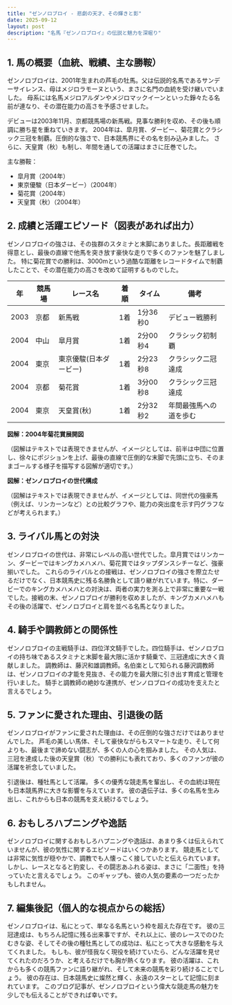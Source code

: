 ```yaml
---
title: "ゼンノロブロイ - 悲劇の天才、その輝きと影"
date: 2025-09-12
layout: post
description: "名馬『ゼンノロブロイ』の伝説と魅力を深堀り"
---
```


## 1. 馬の概要（血統、戦績、主な勝鞍）

ゼンノロブロイは、2001年生まれの芦毛の牡馬。父は伝説的名馬であるサンデーサイレンス、母はメジロラモーヌという、まさに名門の血統を受け継いでいました。  母系には名馬メジロアルダンやメジロマックイーンといった錚々たる名前が連なり、その潜在能力の高さを予感させました。

デビューは2003年11月、京都競馬場の新馬戦。見事な勝利を収め、その後も順調に勝ち星を重ねていきます。  2004年は、皐月賞、ダービー、菊花賞とクラシック三冠を制覇。圧倒的な強さで、日本競馬界にその名を刻み込みました。  さらに、天皇賞（秋）も制し、年間を通しての活躍はまさに圧巻でした。

主な勝鞍：

* 皐月賞（2004年）
* 東京優駿（日本ダービー）（2004年）
* 菊花賞（2004年）
* 天皇賞（秋）（2004年）


## 2. 成績と活躍エピソード（図表があれば出力）

ゼンノロブロイの強さは、その抜群のスタミナと末脚にありました。長距離戦を得意とし、最後の直線で他馬を突き放す豪快な走りで多くのファンを魅了しました。  特に菊花賞での勝利は、3000mという過酷な距離をレコードタイムで制覇したことで、その潜在能力の高さを改めて証明するものでした。


| 年 | 競馬場 | レース名 | 着順 | タイム | 備考 |
|---|---|---|---|---|---|
| 2003 | 京都 | 新馬戦 | 1着 | 1分36秒0 | デビュー戦勝利 |
| 2004 | 中山 | 皐月賞 | 1着 | 2分00秒4 | クラシック初制覇 |
| 2004 | 東京 | 東京優駿(日本ダービー) | 1着 | 2分23秒8 | クラシック二冠達成 |
| 2004 | 京都 | 菊花賞 | 1着 | 3分00秒8 | クラシック三冠達成 |
| 2004 | 東京 | 天皇賞(秋) | 1着 | 2分32秒2 | 年間最強馬への道を歩む |


**図解：2004年菊花賞展開図**

（図解はテキストでは表現できませんが、イメージとしては、前半は中団に位置し、徐々にポジションを上げ、最後の直線で圧倒的な末脚で先頭に立ち、そのままゴールする様子を描写する図解が適切です。）


**図解：ゼンノロブロイの世代構成**

（図解はテキストでは表現できませんが、イメージとしては、同世代の強豪馬（例えば、リンカーンなど）との比較グラフや、能力の突出度を示す円グラフなどが考えられます。）


## 3. ライバル馬との対決

ゼンノロブロイの世代は、非常にレベルの高い世代でした。皐月賞ではリンカーン、ダービーではキングカメハメハ、菊花賞ではタップダンスシチーなど、強豪揃いでした。  これらのライバルとの接戦は、ゼンノロブロイの強さを際立たせるだけでなく、日本競馬史に残る名勝負として語り継がれています。特に、ダービーでのキングカメハメハとの対決は、両者の実力を測る上で非常に重要な一戦でした。接戦の末、ゼンノロブロイが勝利を収めましたが、キングカメハメハもその後の活躍で、ゼンノロブロイと肩を並べる名馬となりました。


## 4. 騎手や調教師との関係性

ゼンノロブロイの主戦騎手は、四位洋文騎手でした。四位騎手は、ゼンノロブロイの持ち味であるスタミナと末脚を最大限に活かす騎乗で、三冠達成に大きく貢献しました。  調教師は、藤沢和雄調教師。名伯楽として知られる藤沢調教師は、ゼンノロブロイの才能を見抜き、その能力を最大限に引き出す育成と管理を行いました。  騎手と調教師の絶妙な連携が、ゼンノロブロイの成功を支えたと言えるでしょう。


## 5. ファンに愛された理由、引退後の話

ゼンノロブロイがファンに愛された理由は、その圧倒的な強さだけではありませんでした。  芦毛の美しい馬体、そして豪快ながらもスマートな走り、そして何よりも、最後まで諦めない闘志が、多くの人の心を掴みました。  その人気は、三冠を達成した後の天皇賞（秋）での勝利にも表れており、多くのファンが彼の活躍を祈念していました。

引退後は、種牡馬として活躍。  多くの優秀な競走馬を輩出し、その血統は現在も日本競馬界に大きな影響を与えています。  彼の遺伝子は、多くの名馬を生み出し、これからも日本の競馬を支え続けるでしょう。


## 6. おもしろハプニングや逸話

ゼンノロブロイに関するおもしろハプニングや逸話は、あまり多くは伝えられていませんが、彼の気性に関するエピソードはいくつかあります。  競走馬としては非常に気性が穏やかで、調教でも人懐っこく接していたと伝えられています。しかし、レースとなると豹変し、その闘志あふれる姿は、まさに「二面性」を持っていたと言えるでしょう。  このギャップも、彼の人気の要素の一つだったかもしれません。


## 7. 編集後記（個人的な視点からの総括）

ゼンノロブロイは、私にとって、単なる名馬という枠を超えた存在です。  彼の三冠達成は、もちろん記憶に残る出来事ですが、それ以上に、彼のレースでのひたむきな姿、そしてその後の種牡馬としての成功は、私にとって大きな感動を与えてくれました。  もしも、彼が怪我なく現役を続けていたら、どんな活躍を見せてくれたのだろうか、と考えるだけでも胸が熱くなります。  彼の活躍は、これからも多くの競馬ファンに語り継がれ、そして未来の競馬を彩り続けることでしょう。  彼の存在は、日本競馬史に燦然と輝く、永遠のスターとして記憶に刻まれています。  このブログ記事が、ゼンノロブロイという偉大な競走馬の魅力を少しでも伝えることができれば幸いです。
